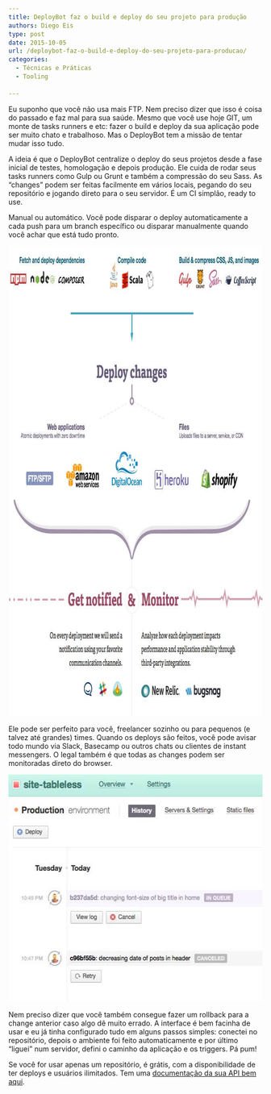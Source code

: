 ```yaml
---
title: DeployBot faz o build e deploy do seu projeto para produção
authors: Diego Eis
type: post
date: 2015-10-05
url: /deploybot-faz-o-build-e-deploy-do-seu-projeto-para-producao/
categories:
  - Técnicas e Práticas
  - Tooling

---
```

Eu suponho que você não usa mais FTP. Nem preciso dizer que isso é coisa do passado e faz mal para sua saúde. Mesmo que você use hoje GIT, um monte de tasks runners e etc: fazer o build e deploy da sua aplicação pode ser muito chato e trabalhoso. Mas o DeployBot tem a missão de tentar mudar isso tudo.

A ideia é que o DeployBot centralize o deploy do seus projetos desde a fase inicial de testes, homologação e depois produção. Ele cuida de rodar seus tasks runners como Gulp ou Grunt e também a compressão do seu Sass. As &#8220;changes&#8221; podem ser feitas facilmente em vários locais, pegando do seu repositório e jogando direto para o seu servidor. É um CI simplão, ready to use.

Manual ou automático. Você pode disparar o deploy automaticamente a cada push para um branch específico ou disparar manualmente quando você achar que está tudo pronto.

<img src="https://raw.githubusercontent.com/diegoeis/tableless-static-images/master/2015/09/deploy-bot-2.jpg" alt="deploy-bot-2" width="943" height="933" class="alignnone size-full wp-image-51479" />

Ele pode ser perfeito para você, freelancer sozinho ou para pequenos (e talvez até grandes) times. Quando os deploys são feitos, você pode avisar todo mundo via Slack, Basecamp ou outros chats ou clientes de instant messengers. O legal também é que todas as changes podem ser monitoradas direto do browser. 

<img src="https://raw.githubusercontent.com/diegoeis/tableless-static-images/master/2015/09/deploybot-screen.jpg" alt="deploybot-screen" width="560" height="451" class="alignnone size-full wp-image-51481" />

Nem preciso dizer que você também consegue fazer um rollback para a change anterior caso algo dê muito errado. A interface é bem facinha de usar e eu já tinha configurado tudo em alguns passos simples: conectei no repositório, depois o ambiente foi feito automaticamente e por último &#8220;liguei&#8221; num servidor, defini o caminho da aplicação e os triggers. Pá pum!

Se você for usar apenas um repositório, é grátis, com a disponibilidade de ter deploys e usuários ilimitados. Tem uma [documentação da sua API bem aqui][1].

 [1]: https://deploybot.com/api/overview